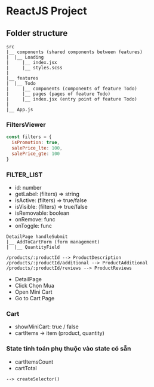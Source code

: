 # ReactJS Project

## Folder structure

```
src
|__ components (shared components between features)
|  |__ Loading
|     |__ index.jsx
|     |__ styles.scss
|
|__ features
|  |__ Todo
|     |__ components (components of feature Todo)
|     |__ pages (pages of feature Todo)
|     |__ index.jsx (entry point of feature Todo)
|
|__ App.js
```

### FiltersViewer

```js
const filters = {
  isPromotion: true,
  salePrice_lte: 100,
  salePrice_gte: 100
}
```

### FILTER_LIST

- id: number
- getLabel: (filters) => string
- isActive: (filters) => true/false
- isVisible: (filters) => true/false
- isRemovable: boolean
- onRemove: func
- onToggle: func

```
DetailPage handleSubmit
|__ AddToCartForm (form management)
|  |__ QuantityField
```

```
/products/:productId --> ProductDescription
/products/:productId/additional --> ProductAdditional
/products/:productId/reviews --> ProductReviews
```

- DetailPage
- Click Chọn Mua
- Open Mini Cart
- Go to Cart Page

### Cart

- showMiniCart: true / false
- cartItems -> item (product, quantity)

### State tính toán phụ thuộc vào state có sẵn

- cartItemsCount
- cartTotal

`--> createSelector()`
